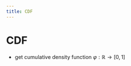 ```yaml
---
title: CDF
---
```


# CDF
- get cumulative density function $\varphi : \mathbb{R} \rightarrow [0,1]$
























































